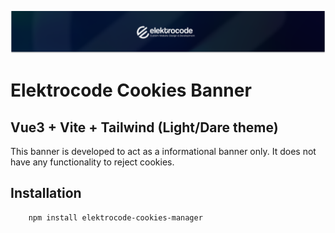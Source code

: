 <p align="center"><img src="./art/elektrocode.png" alt="Social Card of Elektrocode"></p>

# Elektrocode Cookies Banner

## Vue3 + Vite + Tailwind (Light/Dare theme)

This banner is developed to act as a informational banner only. It does not have any functionality to reject cookies.

## Installation

```
    npm install elektrocode-cookies-manager
```
